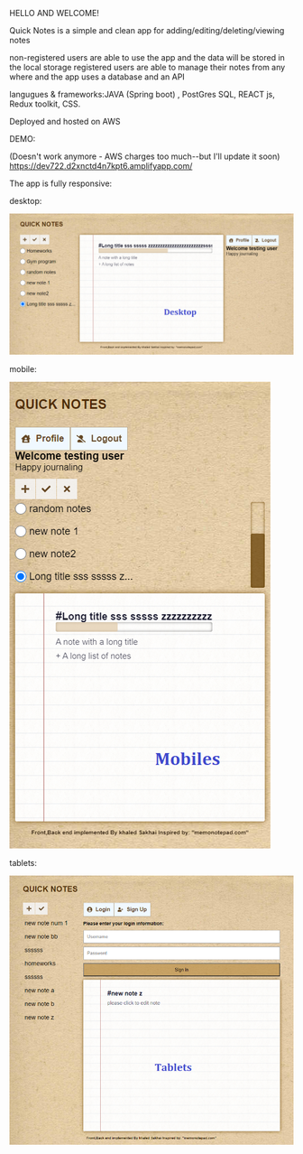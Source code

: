 HELLO AND WELCOME!

Quick Notes is a simple and clean app for adding/editing/deleting/viewing notes

non-registered users are able to use the app and the data will be stored in the local storage
registered users are able to manage their notes from any where and the app uses a database and an API

langugues & frameworks:JAVA (Spring boot) , PostGres SQL, REACT js, Redux toolkit, CSS.

Deployed and hosted on AWS

DEMO:

(Doesn't work anymore - AWS charges too much--but I'll update it soon)
https://dev722.d2xnctd4n7kpt6.amplifyapp.com/

The app is fully responsive:

desktop:

![Screenshot](desktop.png)

mobile:

![Screenshot](mob.png)

tablets:

![Screenshot](tabs.png)
